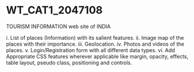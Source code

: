 # WT_CAT1_2047108

TOURISM INFORMATION web site of INDIA

i. List of places (Information) with its salient features.
ii. Image map of the places with their importance.
iii. Geolocation.
iv. Photos and videos of the places.
v. Login/Registration form with all different data types.
vi. Add Appropriate CSS features wherever applicable like margin, opacity, effects, table layout, pseudo class, positioning and controls.
